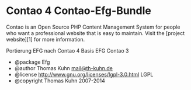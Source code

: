 # Contao 4 Contao-Efg-Bundle 

Contao is an Open Source PHP Content Management System for people who want a
professional website that is easy to maintain. Visit the [project website][1]
for more information.


Portierung EFG nach Contao 4
Basis EFG Contao 3

 * @package   Efg
 * @author    Thomas Kuhn <mail@th-kuhn.de>
 * @license   http://www.gnu.org/licenses/lgpl-3.0.html LGPL
 * @copyright Thomas Kuhn 2007-2014





